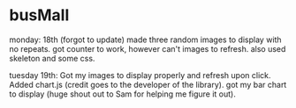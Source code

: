 # busMall
monday: 18th (forgot to update) made three random images to display with no repeats. got counter to work, however can't images to refresh. also used skeleton and some css.

tuesday 19th: Got my images to display properly and refresh upon click. Added chart.js (credit goes to the developer of the library). got my bar chart to display (huge shout out to Sam for helping me figure it out).
